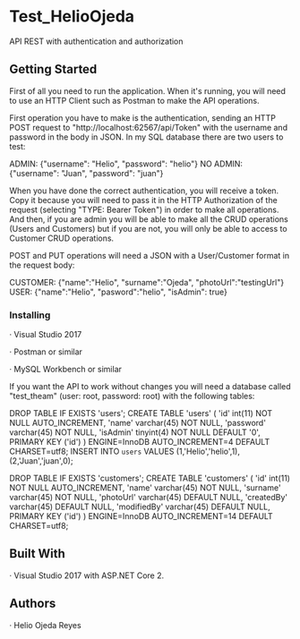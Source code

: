# Test_HelioOjeda
API REST with authentication and authorization

## Getting Started
First of all you need to run the application. When it's running, you will need to use an HTTP Client such as Postman to make the API operations.

First operation you have to make is the authentication, sending an HTTP POST request to "http://localhost:62567/api/Token" with the 
username and password in the body in JSON. In my SQL database there are two users to test:

ADMIN:    {"username": "Helio", "password": "helio"}
NO ADMIN: {"username": "Juan", "password": "juan"}

When you have done the correct authentication, you will receive a token. Copy it because you will need to pass it in the HTTP Authorization 
of the request (selecting "TYPE: Bearer Token") in order to make all operations. And then, if you are admin you will be able to make all the
CRUD operations (Users and Customers) but if you are not, you will only be able to access to Customer CRUD operations.

POST and PUT operations will need a JSON with a User/Customer format in the request body:

CUSTOMER: {"name":"Helio", "surname":"Ojeda", "photoUrl":"testingUrl"}
USER:     {"name":"Helio", "pasword":"helio", "isAdmin": true}

### Installing

· Visual Studio 2017

· Postman or similar

· MySQL Workbench or similar

If you want the API to work without changes you will need a database called "test_theam" (user: root, password: root) with the following tables:

DROP TABLE IF EXISTS 'users';
CREATE TABLE 'users' (
  'id' int(11) NOT NULL AUTO_INCREMENT,
  'name' varchar(45) NOT NULL,
  'password' varchar(45) NOT NULL,
  'isAdmin' tinyint(4) NOT NULL DEFAULT '0',
  PRIMARY KEY ('id')
) ENGINE=InnoDB AUTO_INCREMENT=4 DEFAULT CHARSET=utf8;
INSERT INTO `users` VALUES (1,'Helio','helio',1),(2,'Juan','juan',0);

DROP TABLE IF EXISTS 'customers';
CREATE TABLE 'customers' (
  'id' int(11) NOT NULL AUTO_INCREMENT,
  'name' varchar(45) NOT NULL,
  'surname' varchar(45) NOT NULL,
  'photoUrl' varchar(45) DEFAULT NULL,
  'createdBy' varchar(45) DEFAULT NULL,
  'modifiedBy' varchar(45) DEFAULT NULL,
  PRIMARY KEY ('id')
) ENGINE=InnoDB AUTO_INCREMENT=14 DEFAULT CHARSET=utf8;

## Built With
 · Visual Studio 2017 with ASP.NET Core 2.
 
 ## Authors
 · Helio Ojeda Reyes
